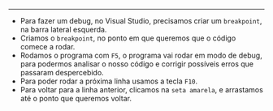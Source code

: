 ___
- Para fazer um debug, no Visual Studio, precisamos criar um `breakpoint`, na barra lateral esquerda.
- Criamos o `breakpoint`, no ponto em que queremos que o código comece a rodar.
- Rodamos o programa com `F5`, o programa vai rodar em modo de debug, para podermos analisar o nosso código e corrigir possíveis erros que passaram despercebido. 
- Para poder rodar a próxima linha usamos a tecla `F10`.
- Para voltar para a linha anterior, clicamos na `seta amarela`, e arrastamos até o ponto que queremos voltar.